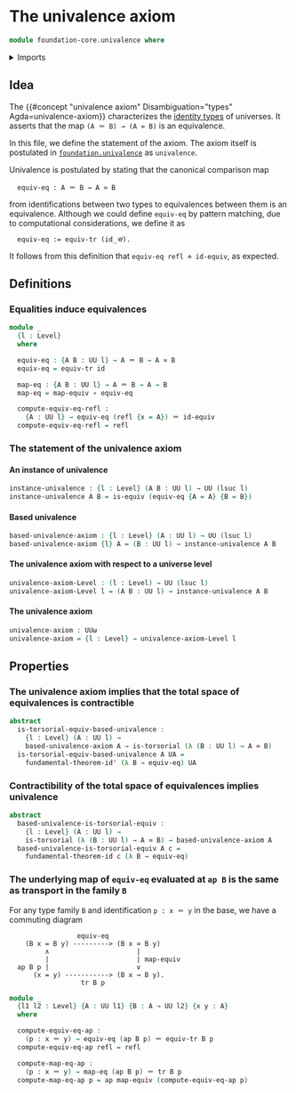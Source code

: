 # The univalence axiom

```agda
module foundation-core.univalence where
```

<details><summary>Imports</summary>

```agda
open import foundation.action-on-identifications-functions
open import foundation.fundamental-theorem-of-identity-types
open import foundation.transport-along-identifications
open import foundation.universe-levels

open import foundation-core.equivalences
open import foundation-core.function-types
open import foundation-core.identity-types
open import foundation-core.torsorial-type-families
```

</details>

## Idea

The {{#concept "univalence axiom" Disambiguation="types" Agda=univalence-axiom}}
characterizes the [identity types](foundation-core.identity-types.md) of
universes. It asserts that the map `(A ＝ B) → (A ≃ B)` is an equivalence.

In this file, we define the statement of the axiom. The axiom itself is
postulated in [`foundation.univalence`](foundation.univalence.md) as
`univalence`.

Univalence is postulated by stating that the canonical comparison map

```text
  equiv-eq : A ＝ B → A ≃ B
```

from identifications between two types to equivalences between them is an
equivalence. Although we could define `equiv-eq` by pattern matching, due to
computational considerations, we define it as

```text
  equiv-eq := equiv-tr (id_𝒰).
```

It follows from this definition that `equiv-eq refl ≐ id-equiv`, as expected.

## Definitions

### Equalities induce equivalences

```agda
module _
  {l : Level}
  where

  equiv-eq : {A B : UU l} → A ＝ B → A ≃ B
  equiv-eq = equiv-tr id

  map-eq : {A B : UU l} → A ＝ B → A → B
  map-eq = map-equiv ∘ equiv-eq

  compute-equiv-eq-refl :
    {A : UU l} → equiv-eq (refl {x = A}) ＝ id-equiv
  compute-equiv-eq-refl = refl
```

### The statement of the univalence axiom

#### An instance of univalence

```agda
instance-univalence : {l : Level} (A B : UU l) → UU (lsuc l)
instance-univalence A B = is-equiv (equiv-eq {A = A} {B = B})
```

#### Based univalence

```agda
based-univalence-axiom : {l : Level} (A : UU l) → UU (lsuc l)
based-univalence-axiom {l} A = (B : UU l) → instance-univalence A B
```

#### The univalence axiom with respect to a universe level

```agda
univalence-axiom-Level : (l : Level) → UU (lsuc l)
univalence-axiom-Level l = (A B : UU l) → instance-univalence A B
```

#### The univalence axiom

```agda
univalence-axiom : UUω
univalence-axiom = {l : Level} → univalence-axiom-Level l
```

## Properties

### The univalence axiom implies that the total space of equivalences is contractible

```agda
abstract
  is-torsorial-equiv-based-univalence :
    {l : Level} (A : UU l) →
    based-univalence-axiom A → is-torsorial (λ (B : UU l) → A ≃ B)
  is-torsorial-equiv-based-univalence A UA =
    fundamental-theorem-id' (λ B → equiv-eq) UA
```

### Contractibility of the total space of equivalences implies univalence

```agda
abstract
  based-univalence-is-torsorial-equiv :
    {l : Level} (A : UU l) →
    is-torsorial (λ (B : UU l) → A ≃ B) → based-univalence-axiom A
  based-univalence-is-torsorial-equiv A c =
    fundamental-theorem-id c (λ B → equiv-eq)
```

### The underlying map of `equiv-eq` evaluated at `ap B` is the same as transport in the family `B`

For any type family `B` and identification `p : x ＝ y` in the base, we have a
commuting diagram

```text
                 equiv-eq
    (B x = B y) ---------> (B x ≃ B y)
         ∧                      |
         |                      | map-equiv
  ap B p |                      ∨
      (x = y) -----------> (B x → B y).
                  tr B p
```

```agda
module _
  {l1 l2 : Level} {A : UU l1} {B : A → UU l2} {x y : A}
  where

  compute-equiv-eq-ap :
    (p : x ＝ y) → equiv-eq (ap B p) ＝ equiv-tr B p
  compute-equiv-eq-ap refl = refl

  compute-map-eq-ap :
    (p : x ＝ y) → map-eq (ap B p) ＝ tr B p
  compute-map-eq-ap p = ap map-equiv (compute-equiv-eq-ap p)
```

